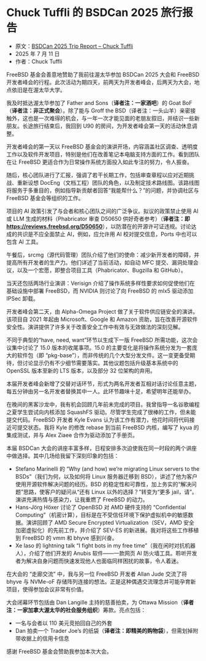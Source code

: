 # Chuck Tuffli 的 BSDCan 2025 旅行报告

- 原文：[BSDCan 2025 Trip Report – Chuck Tuffli](https://freebsdfoundation.org/blog/bsdcan-2025-trip-report-chuck-tuffli/)
- 2025 年 7 月 11 日
- 作者：Chuck Tuffli

FreeBSD 基金会善意地赞助了我前往渥太华参加 BSDCan 2025 大会和 FreeBSD 开发者峰会的行程。此次活动为期四天，前两天为开发者峰会，后两天为大会，地点依旧是在渥太华大学。

我及时抵达渥太华参加了 Father and Sons（**译者注：一家酒吧**）的 Goat BoF（**译者注：非正式聚会**）。除了能与 Groff the BSD（译者注：一头山羊）亲密接触外，这也是一次难得的机会，与一年一次才能见面的老朋友叙旧，并结识一些新朋友。长途旅行结束后，我回到 U90 的房间，为开发者峰会第一天的活动休息调整。

开发者峰会的第一天以 FreeBSD 基金会的演讲开场，内容涵盖社区调查、透明度工作以及软件开发项目，特别是他们在改善笔记本电脑支持方面的工作。看到团队在让 FreeBSD 更适合作为日常操作系统方面投入如此专注的努力，令人振奋。

随后，核心团队进行了汇报，强调了若干长期工作，包括审查章程以应对近期挑战、重新设想 DocEng（文档工程）团队的角色，以及制定技术路线图。该路线图将服务于多重目的，例如指导新贡献者回答“我能帮什么？”的问题，并协调社区与 FreeBSD 基金会等组织的工作。

项目的 AI 政策引发了与会者和核心团队之间的广泛争议。拟议的政策禁止使用 AI 或 LLM 生成的材料（Phabricator 审查 D50650 供好奇者参考）（**译者注：即 <https://reviews.freebsd.org/D50650>**），以防潜在的开源许可证违规。讨论达成的共识是不应全面禁止 AI，例如，应允许用 AI 校对提交信息，Ports 中也可以包含 AI 工具。

午餐后，srcmg（源代码管理）团队介绍了他们的使命：减少新开发者的障碍，并提高所有开发者的生产力。他们详述了当前活动，如自动 MFC 提交、漏洞处理会议，以及一个宏愿，即整合项目工具（Phabricator、Bugzilla 和 GitHub）。

当天还包括两场行业演讲：Verisign 介绍了操作系统多样性要求如何促使他们在基础设施中部署 FreeBSD，而 NVIDIA 则讨论了向 FreeBSD 的 mlx5 驱动添加 IPSec 卸载。

开发者峰会第二天，由 Alpha-Omega Project 做了关于软件供应链安全的演讲。该项目自 2021 年起由 Microsoft、Google 和 Amazon 资助，旨在改善开源软件安全性。演讲提供了许多关于改善安全工作中有效与无效做法的深刻见解。

不同于典型的“have, need, want”环节以生成下一版 FreeBSD 所需功能，这次会议集中讨论了 15.0 版本的收尾事项。15.0 的主要变化是将操作系统分发为一套庞大的软件包（即 “pkg-base”），而非传统的几个大型分发文件。这一变更备受期待，但讨论显示仍有不少细节需要落实。其他议题包括升级基本系统中的 OpenSSL 版本至新的 LTS 版本，以及部分 32 位架构的弃用。

本届开发者峰会新增了交替对话环节，形式为两名开发者互相对话讨论任意主题，每五分钟由另一名开发者替换其中一人。此环节趣味十足，希望明年还能举办。

在晚间的黑客沙龙中，我有机会回顾几年前未完成的项目。我曾指导一名谷歌编程之夏学生尝试向内核添加 SquashFS 驱动。尽管学生完成了很棒的工作，但未能提交代码。FreeBSD 开发者 Kyle Evans 认为该工作有潜力，他花时间将代码接近可提交状态。我将 Kyle 的修改 rebase 到当前 FreeBSD 内核，编写了 kyua 的集成测试，并与 Alex Ziaee 合作为驱动添加了手册页。

本届 BSDCan 大会的讲座丰富多样，日程安排多次迫使我在同一时段的两个讲座中做选择。其中几场给我留下深刻印象的包括：

* Stefano Marinelli 的 “Why (and how) we’re migrating Linux servers to the BSDs”（我们为何，以及如何将 Linux 服务器迁移到 BSD），讲述了他为客户使用开源软件解决问题的经历。BSD 的稳定性和可靠性，加上务实的“解决问题”思路，使客户的疑问从“还有 Linux 以外的选择？”转变为“更多 jail，请”。演讲充满热情与感染力，让我重燃了 FreeBSD 的动力。
* Hans-Jörg Höxer 讨论了 OpenBSD 对 AMD 硬件支持的 “Confidential Computing”（机密计算），目标是在不受信任环境下保护虚拟机中的敏感数据。演讲回顾了 AMD Secure Encrypted Virtualization（SEV，AMD 安全加密虚拟化）的先前工作，并介绍了 SEV-ES 的新进展。我对将这些工作移植到 FreeBSD 的 vmm 和 bhyve 感到兴奋。
* Xe Iaso 的 lightning talk “I fight bots in my free time”（我在闲时对抗机器人），介绍了他们开发的 Anubis 软件——一款网页 AI 防火墙工具。聆听开发者为解决自身问题而快速发现他人也面临同样困扰的故事，令人着迷。

在大会的 “走廊交流” 中，我与另一位 FreeBSD 开发者 Allan Jude 交流了将 bhyve 与 NVMe-oF 存储阵列连接的想法。正是这种偶遇交流理念并可能孕育新项目，使得参加会议非常有价值。

大会闭幕环节包括由 Dan Langille 主持的慈善拍卖，为 Ottawa Mission（**译者注：一家加拿大渥太华的社会服务组织**）筹款。亮点包括：

* 一名与会者以 110 美元竞拍回自己的外套
* Dan 拍卖一个 Trader Joe’s 的纸袋（**译者注：即精美的购物袋**），但需划掉附带收据上的信用卡信息

感谢 FreeBSD 基金会赞助我参加本次大会。
